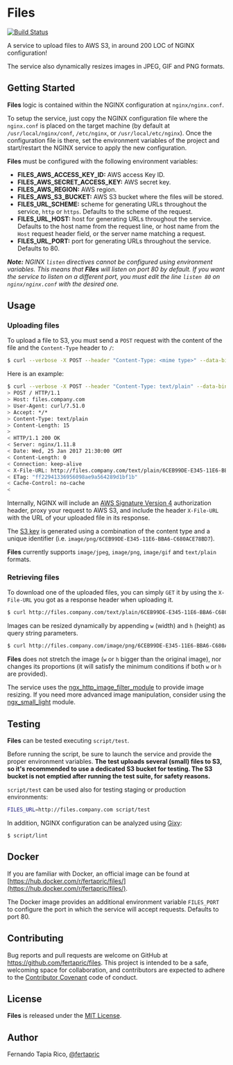 # Files

[![Build Status](https://travis-ci.org/fertapric/files.svg?branch=master)](https://travis-ci.org/fertapric/files)

A service to upload files to AWS S3, in around 200 LOC of NGINX configuration!

The service also dynamically resizes images in JPEG, GIF and PNG formats.

## Getting Started

**Files** logic is contained within the NGINX configuration at `nginx/nginx.conf`.

To setup the service, just copy the NGINX configuration file where the `nginx.conf` is placed on the target machine (by default at `/usr/local/nginx/conf`, `/etc/nginx`, or `/usr/local/etc/nginx`). Once the configuration file is there, set the environment variables of the project and start/restart the NGINX service to apply the new configuration.

**Files** must be configured with the following environment variables:

* **FILES_AWS_ACCESS_KEY_ID:** AWS access Key ID.
* **FILES_AWS_SECRET_ACCESS_KEY:** AWS secret key.
* **FILES_AWS_REGION:** AWS region.
* **FILES_AWS_S3_BUCKET:** AWS S3 bucket where the files will be stored.
* **FILES_URL_SCHEME:** scheme for generating URLs throughout the service, `http` or `https`. Defaults to the scheme of the request.
* **FILES_URL_HOST:** host for generating URLs throughout the service. Defaults to the host name from the request line, or host name from the `Host` request header field, or the server name matching a request.
* **FILES_URL_PORT:** port for generating URLs throughout the service. Defaults to 80.

_**Note:** NGINX `listen` directives cannot be configured using environment variables. This means that **Files** will listen on port 80 by default. If you want the service to listen on a different port, you must edit the line `listen 80` on `nginx/nginx.conf` with the desired one._

## Usage

### Uploading files

To upload a file to S3, you must send a `POST` request with the content of the file and the `Content-Type` header to `/`:

```bash
$ curl --verbose -X POST --header "Content-Type: <mime type>" --data-binary @"<path to file" $FILES_URL
```

Here is an example:

```bash
$ curl --verbose -X POST --header "Content-Type: text/plain" --data-binary @"/home/fertapric/document.txt" files.company.com
> POST / HTTP/1.1
> Host: files.company.com
> User-Agent: curl/7.51.0
> Accept: */*
> Content-Type: text/plain
> Content-Length: 15
>
< HTTP/1.1 200 OK
< Server: nginx/1.11.8
< Date: Wed, 25 Jan 2017 21:30:00 GMT
< Content-Length: 0
< Connection: keep-alive
< X-File-URL: http://files.company.com/text/plain/6CEB99DE-E345-11E6-BBA6-C680ACE78BD7
< ETag: "ff22941336956098ae9a564289d1bf1b"
< Cache-Control: no-cache
<
```

Internally, NGINX will include an [AWS Signature Version 4](http://docs.aws.amazon.com/AmazonS3/latest/API/sig-v4-header-based-auth.html) authorization header, proxy your request to AWS S3, and include the header `X-File-URL` with the URL of your uploaded file in its response.

The [S3 key](http://docs.aws.amazon.com/AmazonS3/latest/dev/UsingMetadata.html) is generated using a combination of the content type and a unique identifier (i.e. `image/png/6CEB99DE-E345-11E6-BBA6-C680ACE78BD7`).

**Files** currently supports `image/jpeg`, `image/png`, `image/gif` and `text/plain` formats.

### Retrieving files

To download one of the uploaded files, you can simply `GET` it by using the `X-File-URL` you got as a response header when uploading it.

```bash
$ curl http://files.company.com/text/plain/6CEB99DE-E345-11E6-BBA6-C680ACE78BD7

```

Images can be resized dynamically by appending `w` (width) and `h` (height) as query string parameters.

```bash
$ curl http://files.company.com/image/png/6CEB99DE-E345-11E6-BBA6-C680ACE78BD7?w=100&h=100
```

**Files** does not stretch the image (`w` or `h` bigger than the original image), nor changes its proportions (it will satisfy the minimum conditions if both `w` or `h` are provided).

The service uses the [ngx_http_image_filter_module](http://nginx.org/en/docs/http/ngx_http_image_filter_module.html) to provide image resizing. If you need more advanced image manipulation, consider using the [ngx_small_light](https://github.com/cubicdaiya/ngx_small_light) module.

## Testing

**Files** can be tested executing `script/test`.

Before running the script, be sure to launch the service and provide the proper environment variables. **The test uploads several (small) files to S3, so it's recommended to use a dedicated S3 bucket for testing. The S3 bucket is not emptied after running the test suite, for safety reasons.**

`script/test` can be used also for testing staging or production environments:

```bash
FILES_URL=http://files.company.com script/test
```

In addition, NGINX configuration can be analyzed using [Gixy](https://github.com/yandex/gixy):

```shell
$ script/lint
```

## Docker

If you are familiar with Docker, an official image can be found at [https://hub.docker.com/r/fertapric/files/](https://hub.docker.com/r/fertapric/files/).

The Docker image provides an additional environment variable `FILES_PORT` to configure the port in which the service will accept requests. Defaults to port 80.

## Contributing

Bug reports and pull requests are welcome on GitHub at https://github.com/fertapric/files. This project is intended to be a safe, welcoming space for collaboration, and contributors are expected to adhere to the [Contributor Covenant](http://contributor-covenant.org) code of conduct.

## License

**Files** is released under the [MIT License](http://www.opensource.org/licenses/MIT).

## Author

Fernando Tapia Rico, [@fertapric](https://twitter.com/fertapric)
